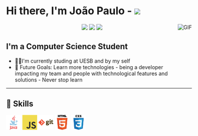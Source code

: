 # Hi there, I'm João Paulo - <img width="30px" src="https://media.tenor.com/images/30169e4a670daf12443df7d2dd140176/tenor.gif" />

<img align="right" alt="GIF" height="160px" src="https://media.giphy.com/media/du3J3cXyzhj75IOgvA/giphy.gif" />

<div aling = center>
  <p align="center">
    <a href="https://www.linkedin.com/in/jo%C3%A3o-paulo-souza-do-espirito-santo-43bbb6210/"><img src="https://img.shields.io/badge/linkedin-%230177B5?style=flat&logo=linkedin&logoColor=white"/></a>
    <a href="https://t.me/Jpoao"><img src="https://img.shields.io/badge/telegram-%230177B5?style=flat&logo=telegram&logoColor=white"/></a>
      <a href="https://discordapp.com/users/9717"><img src="https://img.shields.io/badge/discord-%235865F2B0?style=flat&logo=discord&logoColor=white"/></a>
  </p>
</div>

## I'm a Computer Science Student  

- 👨‍💻I'm currently studing at UESB and by my self
- 🔭 Future Goals: Learn more technologies - being a developer impacting my team and people with technological features and solutions - Never stop learn
---
## 🚀 Skills

  <div>
    <code><img height="40" src="https://raw.githubusercontent.com/devicons/devicon/master/icons/java/java-original-wordmark.svg"></code>
    <code><img height="40" src="https://raw.githubusercontent.com/github/explore/80688e429a7d4ef2fca1e82350fe8e3517d3494d/topics/javascript/javascript.png"></code> 
    <code><img height="40" src="https://raw.githubusercontent.com/github/explore/80688e429a7d4ef2fca1e82350fe8e3517d3494d/topics/git/git.png"></code>
    <code><img height="40" src="https://raw.githubusercontent.com/github/explore/80688e429a7d4ef2fca1e82350fe8e3517d3494d/topics/html/html.png"></code>
    <code><img height="40" src="https://raw.githubusercontent.com/github/explore/80688e429a7d4ef2fca1e82350fe8e3517d3494d/topics/css/css.png"></code>

